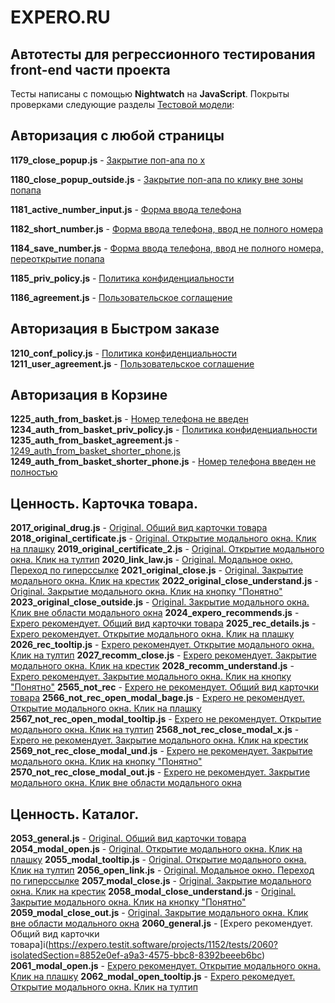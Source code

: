 #  EXPERO.RU

## Автотесты для регрессионного тестирования front-end части проекта

Тесты написаны с помощью **Nightwatch** на **JavaScript**. Покрыты проверками следующие разделы [Тестовой модели](https://expero.testit.software//projects/1152/tests?isolatedSection=3aac9e51-e7f5-4bc0-b77d-b90d5f855642):

## Авторизация с любой страницы

**1179_close_popup.js** - [Закрытие поп-апа по х](https://expero.testit.software/projects/1152/tests/1179?isolatedSection=20820c8f-f5d9-40c6-b21a-8d3e071a7f98)

**1180_close_popup_outside.js** - [Закрытие поп-апа по клику вне зоны попапа](https://expero.testit.software/projects/1152/tests/1180?isolatedSection=20820c8f-f5d9-40c6-b21a-8d3e071a7f98)

**1181_active_number_input.js** - [Форма ввода телефона](https://expero.testit.software/projects/1152/tests/1181?isolatedSection=20820c8f-f5d9-40c6-b21a-8d3e071a7f98)

**1182_short_number.js** - [Форма ввода телефона, ввод не полного номера](https://expero.testit.software/projects/1152/tests/1182?isolatedSection=20820c8f-f5d9-40c6-b21a-8d3e071a7f98)

**1184_save_number.js** - [Форма ввода телефона, ввод не полного номера, переоткрытие попапа](https://expero.testit.software/projects/1152/tests/1184?isolatedSection=20820c8f-f5d9-40c6-b21a-8d3e071a7f98)

**1185_priv_policy.js** - [Политика конфиденциальности](https://expero.testit.software/projects/1152/tests/1185?isolatedSection=20820c8f-f5d9-40c6-b21a-8d3e071a7f98)

**1186_agreement.js** - [Пользовательское соглащение](https://expero.testit.software/projects/1152/tests/1186?isolatedSection=20820c8f-f5d9-40c6-b21a-8d3e071a7f98)

## Авторизация в Быстром заказе

  **1210_conf_policy.js** - [Политика конфиденциальности](https://expero.testit.software/projects/1152/tests/1210?isolatedSection=e552b5ab-3bfa-4c46-b594-ee8fa04b6db3)
  **1211_user_agreement.js** - [Пользовательское соглашение](https://expero.testit.software/projects/1152/tests/1211?isolatedSection=e552b5ab-3bfa-4c46-b594-ee8fa04b6db3)

## Авторизация в Корзине

**1225_auth_from_basket.js** - [Номер телефона не введен](https://expero.testit.software/projects/1152/tests/1225?isolatedSection=a0776b0b-e36f-4db7-bd08-f17adeb37944)
**1234_auth_from_basket_priv_policy.js** - [Политика конфиденциальности](https://expero.testit.software/projects/1152/tests/1234?isolatedSection=a0776b0b-e36f-4db7-bd08-f17adeb37944)
**1235_auth_from_basket_agreement.js** - [1249_auth_from_basket_shorter_phone.js](https://expero.testit.software/projects/1152/tests/1235?isolatedSection=a0776b0b-e36f-4db7-bd08-f17adeb37944)
**1249_auth_from_basket_shorter_phone.js** - [Номер телефона  введен не полностью](https://expero.testit.software/projects/1152/tests/1249?isolatedSection=a0776b0b-e36f-4db7-bd08-f17adeb37944)

## Ценность. Карточка товара.

**2017_original_drug.js** - [Original. Общий вид карточки товара](https://expero.testit.software/projects/1152/tests/2017?isolatedSection=6c898f74-64c1-43fb-92bf-1eccf8a6e712)
**2018_original_certificate.js** - [Original. Открытие модального окна. Клик на плашку](https://expero.testit.software/projects/1152/tests/2018?isolatedSection=6c898f74-64c1-43fb-92bf-1eccf8a6e712)
**2019_original_certificate_2.js** - [Original. Открытие модального окна.  Клик на тултип](https://expero.testit.software/projects/1152/tests/2019?isolatedSection=6c898f74-64c1-43fb-92bf-1eccf8a6e712)
**2020_link_law.js** - [Original. Модальное окно. Переход по гиперссылке](https://expero.testit.software/projects/1152/tests/2020?isolatedSection=6c898f74-64c1-43fb-92bf-1eccf8a6e712)
**2021_original_close.js** - [Original. Закрытие модального окна. Клик на крестик](https://expero.testit.software/projects/1152/tests/2021?isolatedSection=6c898f74-64c1-43fb-92bf-1eccf8a6e712)
**2022_original_close_understand.js** - [Original. Закрытие модального окна. Клик на кнопку "Понятно"](https://expero.testit.software/projects/1152/tests/2022?isolatedSection=6c898f74-64c1-43fb-92bf-1eccf8a6e712)
**2023_original_close_outside.js** - [Original. Закрытие модального окна. Клик вне области модального окна](https://expero.testit.software/projects/1152/tests/2023?isolatedSection=6c898f74-64c1-43fb-92bf-1eccf8a6e712)
**2024_expero_recommends.js** - [Expero рекомендует. Общий вид карточки товара](https://expero.testit.software/projects/1152/tests/2024?isolatedSection=6c898f74-64c1-43fb-92bf-1eccf8a6e712)
**2025_rec_details.js** - [Expero рекомендует. Открытие модального окна. Клик на плашку](https://expero.testit.software/projects/1152/tests/2025?isolatedSection=6c898f74-64c1-43fb-92bf-1eccf8a6e712)
**2026_rec_tooltip.js** - [Expero рекомендует. Открытие модального окна. Клик на тултип](https://expero.testit.software/projects/1152/tests/2026?isolatedSection=6c898f74-64c1-43fb-92bf-1eccf8a6e712)
**2027_recomm_close.js** - [Expero рекомендует. Закрытие модального окна. Клик на крестик](https://expero.testit.software/projects/1152/tests/2027?isolatedSection=6c898f74-64c1-43fb-92bf-1eccf8a6e712)
**2028_recomm_understand.js** - [Expero рекомендует. Закрытие модального окна. Клик на кнопку "Понятно"](https://expero.testit.software/projects/1152/tests/2028?isolatedSection=6c898f74-64c1-43fb-92bf-1eccf8a6e712)
**2565_not_rec** - [Expero не рекомендует. Общий вид карточки товара](https://expero.testit.software/projects/1152/tests/2565?isolatedSection=6c898f74-64c1-43fb-92bf-1eccf8a6e712)
**2566_not_rec_open_modal_bage.js** - [Expero не рекомендует. Открытие модального окна. Клик на плашку](https://expero.testit.software/projects/1152/tests/2566?isolatedSection=6c898f74-64c1-43fb-92bf-1eccf8a6e712)
**2567_not_rec_open_modal_tooltip.js** - [Expero не рекомендует. Открытие модального окна. Клик на тултип](https://expero.testit.software/projects/1152/tests/2567?isolatedSection=6c898f74-64c1-43fb-92bf-1eccf8a6e712)
**2568_not_rec_close_modal_x.js** - [Expero не рекомендует. Закрытие модального окна. Клик на крестик](https://expero.testit.software/projects/1152/tests/2568?isolatedSection=6c898f74-64c1-43fb-92bf-1eccf8a6e712)
**2569_not_rec_close_modal_und.js** - [Expero не рекомендует. Закрытие модального окна. Клик на кнопку "Понятно"](https://expero.testit.software/projects/1152/tests/2569?isolatedSection=6c898f74-64c1-43fb-92bf-1eccf8a6e712)
**2570_not_rec_close_modal_out.js** - [Expero не рекомендует. Закрытие модального окна. Клик вне области модального окна](https://expero.testit.software/projects/1152/tests/2570?isolatedSection=6c898f74-64c1-43fb-92bf-1eccf8a6e712)

## Ценность. Каталог.

**2053_general.js** - [Original. Общий вид карточки товара](https://expero.testit.software/projects/1152/tests/2053?isolatedSection=8852e0ef-a9a3-4575-bbc8-8392beeeb6bc)
**2054_modal_open.js** - [Original. Открытие модального окна. Клик на плашку](https://expero.testit.software/projects/1152/tests/2054?isolatedSection=8852e0ef-a9a3-4575-bbc8-8392beeeb6bc)
**2055_modal_tooltip.js** - [Original. Открытие модального окна.  Клик на тултип](https://expero.testit.software/projects/1152/tests/2055?isolatedSection=8852e0ef-a9a3-4575-bbc8-8392beeeb6bc)
**2056_open_link.js** - [Original. Модальное окно. Переход по гиперссылке](https://expero.testit.software/projects/1152/tests/2056?isolatedSection=8852e0ef-a9a3-4575-bbc8-8392beeeb6bc)
**2057_modal_close.js** - [Original. Закрытие модального окна. Клик на крестик](https://expero.testit.software/projects/1152/tests/2057?isolatedSection=8852e0ef-a9a3-4575-bbc8-8392beeeb6bc)
**2058_modal_close_understand.js** - [Original. Закрытие модального окна. Клик на кнопку "Понятно"](https://expero.testit.software/projects/1152/tests/2058?isolatedSection=8852e0ef-a9a3-4575-bbc8-8392beeeb6bc)
**2059_modal_close_out.js** - [Original. Закрытие модального окна. Клик вне области модального окна](https://expero.testit.software/projects/1152/tests/2059?isolatedSection=8852e0ef-a9a3-4575-bbc8-8392beeeb6bc)
**2060_general.js** - [Expero рекомендует. Общий вид карточки товара]i(https://expero.testit.software/projects/1152/tests/2060?isolatedSection=8852e0ef-a9a3-4575-bbc8-8392beeeb6bc)
**2061_modal_open.js** - [Expero рекомендует. Открытие модального окна. Клик на плашку](https://expero.testit.software/projects/1152/tests/2061?isolatedSection=8852e0ef-a9a3-4575-bbc8-8392beeeb6bc)
**2062_modal_open_tooltip.js** - [Expero рекомедует. Открытие модального окна. Клик на тултип](https://expero.testit.software/projects/1152/tests/2062?isolatedSection=8852e0ef-a9a3-4575-bbc8-8392beeeb6bc)

